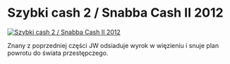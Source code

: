 Szybki cash 2 / Snabba Cash II 2012 
=============
[![Szybki cash 2 / Snabba Cash II 2012 ](http://vidos.pl/images/player.gif)](http://vidos.pl/szybki-cash-2-snabba-cash-ii-2012)

 Znany z poprzedniej części JW odsiaduje wyrok w więzieniu i snuje plan powrotu do świata przestępczego.
